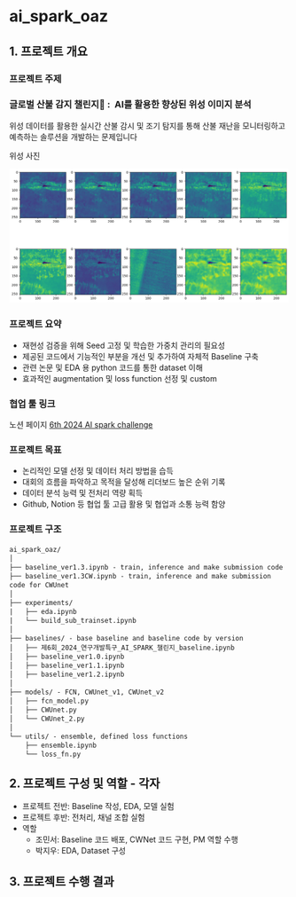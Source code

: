 # ai_spark_oaz

## 1. 프로젝트 개요

### 프로젝트 주제

### **글로벌 산불 감지 챌린지🌋 :  AI를 활용한 향상된 위성 이미지 분석**

위성 데이터를 활용한 실시간 산불 감시 및 조기 탐지를 통해 산불 재난을 모니터링하고 예측하는 솔루션을 개발하는 문제입니다

위성 사진

![example image](./assets/Untitled%203.png)

### 프로젝트 요약

- 재현성 검증을 위해 Seed 고정 및 학습한 가중치 관리의 필요성
- 제공된 코드에서 기능적인 부분을 개선 및 추가하여 자체적 Baseline 구축
- 관련 논문 및 EDA 용 python 코드를 통한 dataset 이해
- 효과적인 augmentation 및 loss function 선정 및 custom

### 협업 툴 링크

노션 페이지 [6th 2024 AI spark challenge](https://www.notion.so/6th-2024-AI-spark-challenge-d3e9941a89f245a680d783cc4a82ac43?pvs=21) 

### 프로젝트 목표

- 논리적인 모델 선정 및 데이터 처리 방법을 습득
- 대회의 흐름을 파악하고 목적을 달성해 리더보드 높은 순위 기록
- 데이터 분석 능력 및 전처리 역량 획득
- Github, Notion 등 협업 툴 고급 활용 및 협업과 소통 능력 함양

### 프로젝트 구조

```
ai_spark_oaz/
│
├── baseline_ver1.3.ipynb - train, inference and make submission code
├── baseline_ver1.3CW.ipynb - train, inference and make submission code for CWUnet
│
├── experiments/
|   ├── eda.ipynb
|   └── build_sub_trainset.ipynb
│
├── baselines/ - base baseline and baseline code by version
│   ├── 제6회_2024_연구개발특구_AI_SPARK_챌린지_baseline.ipynb
│   ├── baseline_ver1.0.ipynb
│   ├── baseline_ver1.1.ipynb
│   ├── baseline_ver1.2.ipynb
│
├── models/ - FCN, CWUnet_v1, CWUnet_v2
│   ├── fcn_model.py
│   ├── CWUnet.py
│   └── CWUnet_2.py
│
└── utils/ - ensemble, defined loss functions
    ├── ensemble.ipynb
    └── loss_fn.py
```

## 2. 프로젝트 구성 및 역할 - 각자

- 프로젝트 전반: Baseline 작성, EDA, 모델 실험
- 프로젝트 후반: 전처리, 채널 조합 실험
- 역할
    - 조민서: Baseline 코드 배포, CWNet 코드 구현, PM 역할 수행
    - 박지우: EDA, Dataset 구성

## 3. 프로젝트 수행 결과
